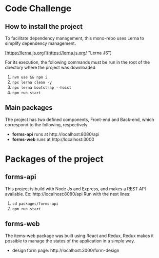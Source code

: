 # Code Challenge

## How to install the project

To facilitate dependency management, this mono-repo uses Lerna to simplify dependency management.

[https://lerna.js.org/](https://lerna.js.org/ "Lerna JS")

For its execution, the following commands must be run
in the root of the directory where the project was downloaded:

1. `nvm use && npm i`
2. `npx lerna clean -y`
3. `npx lerna bootstrap --hoist`
4. `npm run start`


## Main packages
The project has two defined components, Front-end and Back-end, which correspond to the following, respectively

  * __forms-api__ runs at http://localhost:8080/api
  * __forms-web__ runs at http://localhost:3000


# Packages of the project

## forms-api

This project is build with Node Js and Express, and makes a REST API available. Ex: http://localhost:8080/api
Run with the next lines:
1. `cd packages/forms-api`
2. `npm run start`

## forms-web
The items-web package was built using React and Redux, Redux makes it possible to manage the states of the application in a simple way.

 * design form page: http://localhost:3000/form-design
